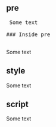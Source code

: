 ## pre

<pre> Some text

### Inside pre

</pre> Some text

## style

<style> Some text

### Inside style

</style> Some text

## script

<script> Some text

### Inside script

</script> Some text 
